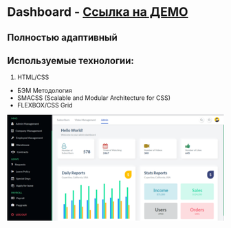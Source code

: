 # Dashboard - [Cсылка на ДЕМО](https://dashboard-css-grid.netlify.app/)

## Полностью адаптивный

## Используемые технологии:

1. HTML/CSS

- БЭМ Методология
- SMACSS (Scalable and Modular Architecture for CSS)
- FLEXBOX/CSS Grid

![](screenshot.png)
